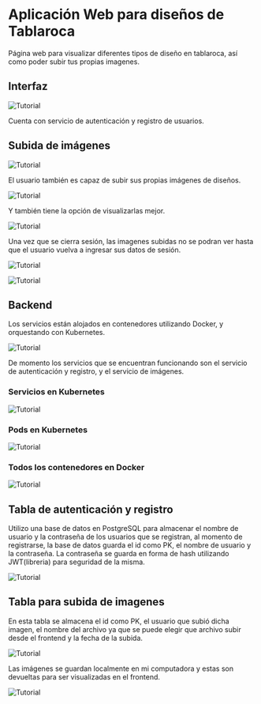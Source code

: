 # Aplicación Web para diseños de Tablaroca
 Página web para visualizar diferentes tipos de diseño en tablaroca, así como poder subir tus propias imagenes.

## Interfaz

![Tutorial](images/4.png)

  Cuenta con servicio de autenticación y registro de usuarios.

## Subida de imágenes

![Tutorial](images/5.png)

  El usuario también es capaz de subir sus propias imágenes de diseños.

![Tutorial](images/6.png)

  Y también tiene la opción de visualizarlas mejor.

![Tutorial](images/7.png)

  Una vez que se cierra sesión, las imagenes subidas no se podran ver hasta que el usuario vuelva a ingresar sus datos de sesión.

![Tutorial](images/8.png)

![Tutorial](images/5.png)

## Backend

Los servicios están alojados en contenedores utilizando Docker, y orquestando con Kubernetes.

![Tutorial](images/10.png)

De momento los servicios que se encuentran funcionando son el servicio de autenticación y registro, y el servicio de imágenes.

### Servicios en Kubernetes

![Tutorial](images/11.png)

### Pods en Kubernetes

![Tutorial](images/12.png)

### Todos los contenedores en Docker

![Tutorial](images/13.png)

## Tabla de autenticación y registro 

  Utilizo una base de datos en PostgreSQL para almacenar el nombre de usuario y la contraseña de los usuarios que se registran, al momento de registrarse, la base de datos guarda el id como PK, el nombre de usuario y la contraseña. La contraseña se guarda en forma de hash utilizando JWT(libreria) para seguridad de la misma.

  ![Tutorial](images/14.png)

## Tabla para subida de imagenes

  En esta tabla se almacena el id como PK, el usuario que subió dicha imagen, el nombre del archivo ya que se puede elegir que archivo subir desde el frontend y la fecha de la subida.

  ![Tutorial](images/15.png)

  Las imágenes se guardan localmente en mi computadora y estas son devueltas para ser visualizadas en el frontend.

  ![Tutorial](images/16.png)

